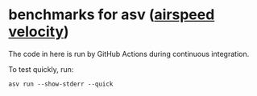 # benchmarks for asv ([airspeed velocity](https://asv.readthedocs.io/en/stable/index.html))

The code in here is run by GitHub Actions during continuous integration.

To test quickly, run:

```
asv run --show-stderr --quick  
```
